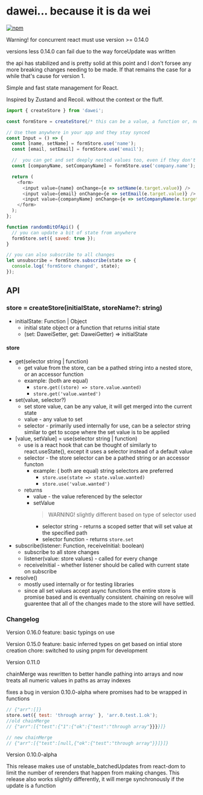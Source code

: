 # dawei... because it is da wei

<a href="https://www.npmjs.com/package/dawei">
  <img src="https://img.shields.io/npm/v/dawei" alt="npm" />
</a>

Warning! for concurrent react must use version >= 0.14.0

versions less 0.14.0 can fail due to the way forceUpdate was written

the api has stabilized and is pretty solid at this point and I don't forsee any more breaking changes needing to be made. If that remains the case for a while that's cause for version 1.

Simple and fast state management for React.

Inspired by Zustand and Recoil. without the context or the fluff.

```js
import { createStore } from 'dawei';

const formStore = createStore(/* this can be a value, a function or, nothing */);

// Use them anywhere in your app and they stay synced
const Input = () => {
  const [name, setName] = formStore.use('name');
  const [email, setEmail] = formStore.use('email');

  //  you can get and set deeply nested values too, even if they don't exist
  const [companyName, setCompanyName] = formStore.use('company.name');

  return (
    <form>
      <input value={name} onChange={e => setName(e.target.value)} />
      <input value={email} onChange={e => setEmail(e.target.value)} />
      <input value={companyName} onChange={e => setCompanyName(e.target.value)} />
    </form>
  );
};

function randomBitOfApi() {
  // you can update a bit of state from anywhere
  formStore.set({ saved: true });
}

// you can also subscribe to all changes
let unsubscribe = formStore.subscribe(state => {
  console.log('formStore changed', state);
});
```

## API

### store = createStore(initialState, storeName?: string)

- initialState: Function | Object
  - initial state object or a function that returns initial state
  - (set: DaweiSetter, get: DaweiGetter) => initialState

#### store

- get(selector string | function)
  - get value from the store, can be a pathed string into a nested store, or an accessor function
  - example: (both are equal)
    - `store.get((store) => store.value.wanted)`
    - `store.get('value.wanted')`
- set(value, selector?)
  - set store value, can be any value, it will get merged into the current state
  - value - any value to set
  - selector - primarily used internally for use, can be a selector string similar to get to scope where the set value is to be applied
- [value, setValue] = use(selector string | function)
  - use is a react hook that can be thought of similarly to react.useState(), except it uses a selector instead of a default value
  - selector - the store selector can be a pathed string or an accessor functon
    - example: ( both are equal) string selectors are preferred
      - `store.use(state => state.value.wanted)`
      - `store.use('value.wanted')`
  - returns
    - value - the value referenced by the selector
    - setValue
      > WARNING! slightly different based on type of selector used
      - selector string - returns a scoped setter that will set value at the specified path
      - selector function - returns `store.set`
- subscribe(listener: Function, receiveInitial: boolean)
  - subscribe to all store changes
  - listener(value: store values) - called for every change
  - receiveInitial - whether listener should be called with current state on subscribe
- resolve()
  - mostly used internally or for testing libraries
  - since all set values accept async functions the entire store is promise based and is eventually consistent. chaining on resolve will guarentee that all of the changes made to the store will have settled.

### Changelog

Version 0.16.0
feature: basic typings on use

Version 0.15.0
feature: basic inferred types on get based on intial store creation
chore: switched to using pnpm for development

Version 0.11.0

chainMerge was rewritten to better handle pathing into arrays and now treats all numeric values in paths as array indexes

fixes a bug in version 0.10.0-alpha where promises had to be wrapped in functions

```js
// {"arr":[]}
store.set({ test: 'through array' }, 'arr.0.test.1.ok');
//old chainMerge
// {"arr":[{"test":{"1":{"ok":{"test":"through array"}}}}]}

// new chainMerge
// {"arr":[{"test":[null,{"ok":{"test":"through array"}}]}]}
```

Version 0.10.0-alpha

This release makes use of unstable_batchedUpdates from react-dom to limit the number of rerenders that happen from making changes. This release also works slightly differently, it will merge synchronously if the update is a function
